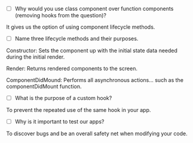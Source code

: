 - [ ] Why would you use class component over function components (removing hooks from the question)?

It gives us the option of using component lifecycle methods.

- [ ] Name three lifecycle methods and their purposes.

Constructor: Sets the component up with the initial state data needed during the initial render.

Render: Returns rendered components to the screen.

ComponentDidMound: Performs all asynchronous actions... such as the componentDidMount function.

- [ ] What is the purpose of a custom hook?

To prevent the repeated use of the same hook in your app.

- [ ] Why is it important to test our apps?

To discover bugs and be an overall safety net when modifying your code.
